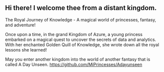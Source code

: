 ## Hi there! I welcome thee from a distant kingdom.


The Royal Journey of Knowledge - A magical world of princesses, fantasy, and adventure!

Once upon a time, in the grand Kingdom of Azure, a young princess embarked on a magical quest to uncover the secrets of data and analytics.
With her enchanted Golden Quill of Knowledge, she wrote down all the royal lessons she learned!

May you enter another kingdom into the world of another fantasy that is called A Day Unseen. https://github.com/MiPrincesses/Adayunseen
